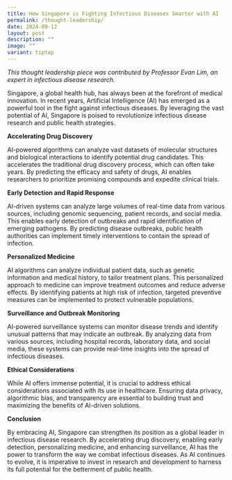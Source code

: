 ```yaml
---
title: How Singapore is Fighting Infectious Diseases Smarter with AI
permalink: /thought-leadership/
date: 2024-09-12
layout: post
description: ""
image: ""
variant: tiptap
---
```

<p><em>This thought leadership piece was contributed by Professor Evan Lim, an expert in infectious disease research.</em>
</p>
<p>Singapore, a global health hub, has always been at the forefront of medical
innovation. In recent years, Artificial Intelligence (AI) has emerged as
a powerful tool in the fight against infectious diseases. By leveraging
the vast potential of AI, Singapore is poised to revolutionize infectious
disease research and public health strategies.</p>
<p><strong>Accelerating Drug Discovery</strong>
</p>
<p>AI-powered algorithms can analyze vast datasets of molecular structures
and biological interactions to identify potential drug candidates. This
accelerates the traditional drug discovery process, which can often take
years. By predicting the efficacy and safety of drugs, AI enables researchers
to prioritize promising compounds and expedite clinical trials.</p>
<p><strong>Early Detection and Rapid Response</strong>
</p>
<p>AI-driven systems can analyze large volumes of real-time data from various
sources, including genomic sequencing, patient records, and social media.
This enables early detection of outbreaks and rapid identification of emerging
pathogens. By predicting disease outbreaks, public health authorities can
implement timely interventions to contain the spread of infection.</p>
<p><strong>Personalized Medicine</strong>
</p>
<p>AI algorithms can analyze individual patient data, such as genetic information
and medical history, to tailor treatment plans. This personalized approach
to medicine can improve treatment outcomes and reduce adverse effects.
By identifying patients at high risk of infection, targeted preventive
measures can be implemented to protect vulnerable populations.</p>
<p><strong>Surveillance and Outbreak Monitoring</strong>
</p>
<p>AI-powered surveillance systems can monitor disease trends and identify
unusual patterns that may indicate an outbreak. By analyzing data from
various sources, including hospital records, laboratory data, and social
media, these systems can provide real-time insights into the spread of
infectious diseases.</p>
<p><strong>Ethical Considerations</strong>
</p>
<p>While AI offers immense potential, it is crucial to address ethical considerations
associated with its use in healthcare. Ensuring data privacy, algorithmic
bias, and transparency are essential to building trust and maximizing the
benefits of AI-driven solutions.</p>
<p><strong>Conclusion</strong>
</p>
<p>By embracing AI, Singapore can strengthen its position as a global leader
in infectious disease research. By accelerating drug discovery, enabling
early detection, personalizing medicine, and enhancing surveillance, AI
has the power to transform the way we combat infectious diseases. As AI
continues to evolve, it is imperative to invest in research and development
to harness its full potential for the betterment of public health.</p>